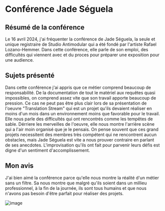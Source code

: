 # Conférence Jade Séguela

## Résumé de la conférence
Le 16 avril 2024, j'ai fréquenter la conférence de Jade Séguela, la seule et unique registraire de Studio Antimodular qui a été fondé par l'artiste Rafael Lozano-Hemmer. Dans cette conférence, elle parle de son emploi, des difficultés qui viennent avec et du proces pour préparer une exposition pour une audience. 

## Sujets présenté
Dans cette conférence j'ai appris que ce métier comprend beaucoup de responsabilité. De la documentation de tout le matériel aux requêtes quasi impossibles, on comprend assez vite que son travail apporte beaucoup de pression. Ce cas ne peut pas être plus clair lors de sa présentation de l'oeuvre "Translation Stream" qui est un projet qu'ils devaient réaliser en moins d'un mois dans un environnement moins que favorable pour le travail. Elle nous parle des difficultés qui ont rencontrés comme les tempêtes de sable.
Dérriere les merveilles de l'oeuvre, elle nous montre l'arrière scène qui a l'air moin organisé que je le pensais. On pense souvent que ces grand projets necessitent des membres très compétent qui ne rencontrent aucun obstacles, mais Jade Séguela est vite a nous prouver contraire en parlant de ses anecdotes.
L'improvisation qu'ils ont fait pour parvenir leurs défis est digne d'un sentiment d'accomplissement. 

## Mon avis
J'ai bien aimé la conférence parce qu'elle nous montre la réalité d'un métier sans un filtre. Sa nous montre que malgré qu'ils soient dans un millieu professionnel, à la fin de la journée, ils sont tous humains et que nous n'avons pas besoin d'être parfait pour réaliser des projets. 

![image](media/translation_stream.jpg)
